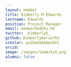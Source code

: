 ```yaml
---
layout: member
title: Kimberly M Edwards
lastname: Edwards
position: Project Manager
email: kedwards@hku.hk
twitter: _KimberlyE_
github: Kimberlymarie763
scholar: quZUwkQAAAAJ&hl
orcid: 
image: /images/team/kim.png 
alumni: false
---
```


